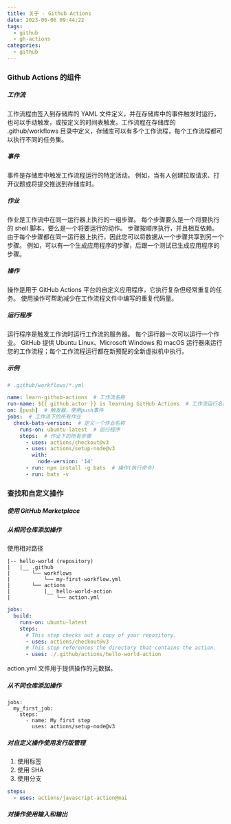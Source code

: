 ```yaml
---
title: 关于 - Github Actions
date: 2023-06-06 09:44:22
tags:
  - github
  - gh-actions
categories:
  - github
---
```


### Github Actions 的组件

##### 工作流

工作流程由签入到存储库的 YAML 文件定义，并在存储库中的事件触发时运行，也可以手动触发，或按定义的时间表触发。工作流程在存储库的 .github/workflows 目录中定义，存储库可以有多个工作流程，每个工作流程都可以执行不同的任务集。

##### 事件

事件是存储库中触发工作流程运行的特定活动。 例如，当有人创建拉取请求、打开议题或将提交推送到存储库时。

##### 作业

作业是工作流中在同一运行器上执行的一组步骤。 每个步骤要么是一个将要执行的 shell 脚本，要么是一个将要运行的动作。 步骤按顺序执行，并且相互依赖。 由于每个步骤都在同一运行器上执行，因此您可以将数据从一个步骤共享到另一个步骤。 例如，可以有一个生成应用程序的步骤，后跟一个测试已生成应用程序的步骤。

##### 操作

操作是用于 GitHub Actions 平台的自定义应用程序，它执行复杂但经常重复的任务。 使用操作可帮助减少在工作流程文件中编写的重复代码量。

##### 运行程序

运行程序是触发工作流时运行工作流的服务器。 每个运行器一次可以运行一个作业。 GitHub 提供 Ubuntu Linux、Microsoft Windows 和 macOS 运行器来运行您的工作流程；每个工作流程运行都在新预配的全新虚拟机中执行。

##### 示例

```YAML
# .github/workflows/*.yml

name: learn-github-actions  # 工作流名称
run-name: ${{ github.actor }} is learning GitHub Actions  # 工作流运行名称
on: [push]  # 触发器，使用push事件
jobs:  # 工作流下的所有作业
  check-bats-version:  # 定义一个作业名称
    runs-on: ubuntu-latest  # 运行程序
    steps:  # 作业下的所有步骤
      - uses: actions/checkout@v3
      - uses: actions/setup-node@v3
        with:
          node-version: '14'
      - run: npm install -g bats  # 操作(执行命令)
      - run: bats -v
```

### 查找和自定义操作

##### 使用 GitHub Marketplace

##### 从相同仓库添加操作

使用相对路径

```
|-- hello-world (repository)
|   |__ .github
|       └── workflows
|           └── my-first-workflow.yml
|       └── actions
|           |__ hello-world-action
|               └── action.yml
```

```YAML
jobs:
  build:
    runs-on: ubuntu-latest
    steps:
      # This step checks out a copy of your repository.
      - uses: actions/checkout@v3
      # This step references the directory that contains the action.
      - uses: ./.github/actions/hello-world-action
```

action.yml 文件用于提供操作的元数据。

##### 从不同仓库添加操作

```
jobs:
  my_first_job:
    steps:
      - name: My first step
        uses: actions/setup-node@v3
```

##### 对自定义操作使用发行版管理

1. 使用标签
2. 使用 SHA
3. 使用分支

```YAML
steps:
  - uses: actions/javascript-action@mai
```

##### 对操作使用输入和输出
